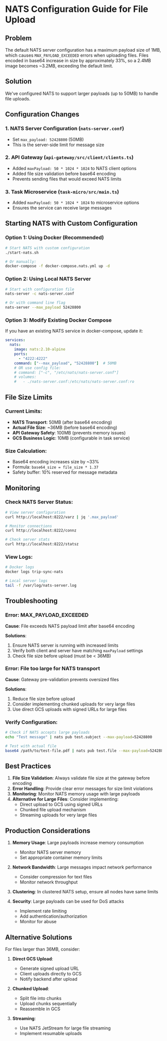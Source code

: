 # NATS Configuration Guide for File Upload

## Problem
The default NATS server configuration has a maximum payload size of 1MB, which causes `MAX_PAYLOAD_EXCEEDED` errors when uploading files. Files encoded in base64 increase in size by approximately 33%, so a 2.4MB image becomes ~3.2MB, exceeding the default limit.

## Solution
We've configured NATS to support larger payloads (up to 50MB) to handle file uploads.

## Configuration Changes

### 1. NATS Server Configuration (`nats-server.conf`)
- Set `max_payload: 52428800` (50MB)
- This is the server-side limit for message size

### 2. API Gateway (`api-gateway/src/client/clients.ts`)
- Added `maxPayload: 50 * 1024 * 1024` to NATS client options
- Added file size validation before base64 encoding
- Prevents sending files that would exceed NATS limits

### 3. Task Microservice (`task-micro/src/main.ts`)
- Added `maxPayload: 50 * 1024 * 1024` to microservice options
- Ensures the service can receive large messages

## Starting NATS with Custom Configuration

### Option 1: Using Docker (Recommended)
```bash
# Start NATS with custom configuration
./start-nats.sh

# Or manually:
docker-compose -f docker-compose.nats.yml up -d
```

### Option 2: Using Local NATS Server
```bash
# Start with configuration file
nats-server -c nats-server.conf

# Or with command line flag
nats-server --max_payload 52428800
```

### Option 3: Modify Existing Docker Compose
If you have an existing NATS service in docker-compose, update it:

```yaml
services:
  nats:
    image: nats:2.10-alpine
    ports:
      - "4222:4222"
    command: ["--max_payload", "52428800"]  # 50MB
    # OR use config file:
    # command: ["-c", "/etc/nats/nats-server.conf"]
    # volumes:
    #   - ./nats-server.conf:/etc/nats/nats-server.conf:ro
```

## File Size Limits

### Current Limits:
- **NATS Transport**: 50MB (after base64 encoding)
- **Actual File Size**: ~36MB (before base64 encoding)
- **API Gateway Safety**: 100MB (prevents memory issues)
- **GCS Business Logic**: 10MB (configurable in task service)

### Size Calculation:
- Base64 encoding increases size by ~33%
- Formula: `base64_size = file_size * 1.37`
- Safety buffer: 10% reserved for message metadata

## Monitoring

### Check NATS Server Status:
```bash
# View server configuration
curl http://localhost:8222/varz | jq '.max_payload'

# Monitor connections
curl http://localhost:8222/connz

# Check server stats
curl http://localhost:8222/statsz
```

### View Logs:
```bash
# Docker logs
docker logs trip-sync-nats

# Local server logs
tail -f /var/log/nats-server.log
```

## Troubleshooting

### Error: MAX_PAYLOAD_EXCEEDED
**Cause**: File exceeds NATS payload limit after base64 encoding

**Solutions**:
1. Ensure NATS server is running with increased limits
2. Verify both client and server have matching `maxPayload` settings
3. Check file size before upload (must be < 36MB)

### Error: File too large for NATS transport
**Cause**: Gateway pre-validation prevents oversized files

**Solutions**:
1. Reduce file size before upload
2. Consider implementing chunked uploads for very large files
3. Use direct GCS uploads with signed URLs for large files

### Verify Configuration:
```bash
# Check if NATS accepts large payloads
echo "Test message" | nats pub test.subject --max-payload=52428800

# Test with actual file
base64 /path/to/test-file.pdf | nats pub test.file --max-payload=52428800
```

## Best Practices

1. **File Size Validation**: Always validate file size at the gateway before encoding
2. **Error Handling**: Provide clear error messages for size limit violations
3. **Monitoring**: Monitor NATS memory usage with large payloads
4. **Alternative for Large Files**: Consider implementing:
   - Direct upload to GCS using signed URLs
   - Chunked file upload mechanism
   - Streaming uploads for very large files

## Production Considerations

1. **Memory Usage**: Large payloads increase memory consumption
   - Monitor NATS server memory
   - Set appropriate container memory limits
   
2. **Network Bandwidth**: Large messages impact network performance
   - Consider compression for text files
   - Monitor network throughput
   
3. **Clustering**: In clustered NATS setup, ensure all nodes have same limits

4. **Security**: Large payloads can be used for DoS attacks
   - Implement rate limiting
   - Add authentication/authorization
   - Monitor for abuse

## Alternative Solutions

For files larger than 36MB, consider:

1. **Direct GCS Upload**: 
   - Generate signed upload URL
   - Client uploads directly to GCS
   - Notify backend after upload

2. **Chunked Upload**:
   - Split file into chunks
   - Upload chunks sequentially
   - Reassemble in GCS

3. **Streaming**:
   - Use NATS JetStream for large file streaming
   - Implement resumable uploads
